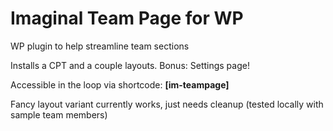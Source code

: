 # Imaginal Team Page for WP
WP plugin to help streamline team sections

Installs a CPT and a couple layouts. Bonus: Settings page!

Accessible in the loop via shortcode: **[im-teampage]**

Fancy layout variant currently works, just needs cleanup (tested locally with sample team members)
